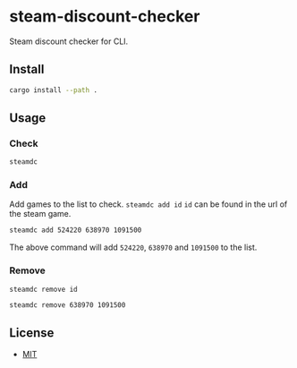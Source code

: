 # steam-discount-checker
Steam discount checker for CLI.

## Install
```bash
cargo install --path .
```

## Usage

### Check
```bash
steamdc
```

### Add
Add games to the list to check.
`steamdc add id`
`id` can be found in the url of the steam game.
```bash
steamdc add 524220 638970 1091500
```
The above command will add `524220`, `638970` and `1091500` to the list.

### Remove
`steamdc remove id`
```bash
steamdc remove 638970 1091500
```

## License
- [MIT](LICENSE)
